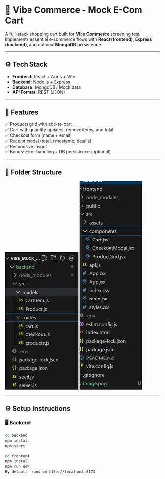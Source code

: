 # 🛒 Vibe Commerce - Mock E-Com Cart

A full-stack shopping cart built for **Vibe Commerce** screening test.  
Implements essential e-commerce flows with **React (frontend)**, **Express (backend)**, and optional **MongoDB** persistence.

---

## ⚙️ Tech Stack
- **Frontend:** React + Axios + Vite
- **Backend:** Node.js + Express
- **Database:** MongoDB / Mock data
- **API Format:** REST (JSON)

---

## 🚀 Features
✅ Products grid with add-to-cart  
✅ Cart with quantity updates, remove items, and total  
✅ Checkout form (name + email)  
✅ Receipt modal (total, timestamp, details)  
✅ Responsive layout  
✅ Bonus: Error handling + DB persistence (optional)

---

## 🧩 Folder Structure
![backend_structure](image.png)
![frontend structure](image-1.png)

---

## ⚙️ Setup Instructions

### 🖥️ Backend
```bash
cd backend
npm install
npm start

cd frontend
npm install
npm run dev
By default: runs on http://localhost:5173